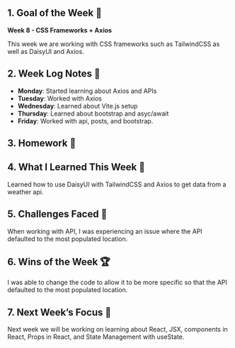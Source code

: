 ## 1. Goal of the Week 🎯

**Week 8 - CSS Frameworks + Axios**

This week we are working with CSS frameworks such as TailwindCSS as well as DaisyUI and Axios.

## 2. Week Log Notes 📝

- **Monday**: Started learning about Axios and APIs
- **Tuesday**: Worked with Axios
- **Wednesday**: Learned about Vite.js setup
- **Thursday**: Learned about bootstrap and asyc/await
- **Friday**: Worked with api, posts, and bootstrap.

## 3. Homework 📝

## 4. What I Learned This Week 🧠

Learned how to use DaisyUI with TailwindCSS and Axios to get data from a weather api.

## 5. Challenges Faced 🚧

When working with API, I was experiencing an issue where the API defaulted to the most populated location.

## 6. Wins of the Week 🏆

I was able to change the code to allow it to be more specific so that the API defaulted to the most populated location.

## 7. Next Week’s Focus 🔭

Next week we will be working on learning about React, JSX, components in React, Props in React, and State Management with useState.
